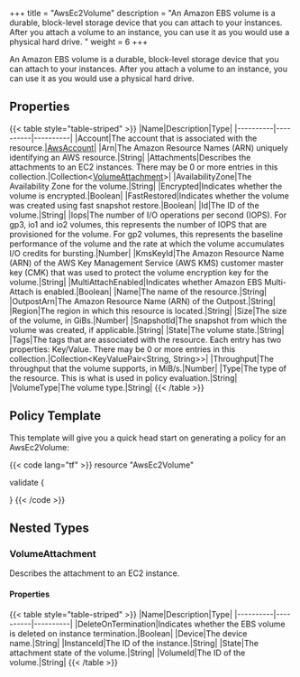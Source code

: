 +++
title = "AwsEc2Volume"
description = "An Amazon EBS volume is a durable, block-level storage device that you can attach to your instances. After you attach a volume to an instance, you can use it as you would use a physical hard drive. "
weight = 6
+++

An Amazon EBS volume is a durable, block-level storage device that you can attach to your instances. After you attach a volume to an instance, you can use it as you would use a physical hard drive. 

## Properties
{{< table style="table-striped" >}}
|Name|Description|Type|
|----------|----------|----------|
|Account|The account that is associated with the resource.|[AwsAccount](/docs/aws/resources/awsaccount/)|
|Arn|The Amazon Resource Names (ARN) uniquely identifying an AWS resource.|String|
|Attachments|Describes the attachments to an EC2 instances. There may be 0 or more entries in this collection.|Collection\<[VolumeAttachment](#volumeattachment)>|
|AvailabilityZone|The Availability Zone for the volume.|String|
|Encrypted|Indicates whether the volume is encrypted.|Boolean|
|FastRestored|Indicates whether the volume was created using fast snapshot restore.|Boolean|
|Id|The ID of the volume.|String|
|Iops|The number of I/O operations per second (IOPS). For gp3, io1 and io2 volumes, this represents the number of IOPS that are provisioned for the volume. For gp2 volumes, this represents the baseline performance of the volume and the rate at which the volume accumulates I/O credits for bursting.|Number|
|KmsKeyId|The Amazon Resource Name (ARN) of the AWS Key Management Service (AWS KMS) customer master key (CMK) that was used to protect the volume encryption key for the volume.|String|
|MultiAttachEnabled|Indicates whether Amazon EBS Multi-Attach is enabled.|Boolean|
|Name|The name of the resource.|String|
|OutpostArn|The Amazon Resource Name (ARN) of the Outpost.|String|
|Region|The region in which this resource is located.|String|
|Size|The size of the volume, in GiBs.|Number|
|SnapshotId|The snapshot from which the volume was created, if applicable.|String|
|State|The volume state.|String|
|Tags|The tags that are associated with the resource. Each entry has two properties: Key/Value. There may be 0 or more entries in this collection.|Collection\<KeyValuePair<String, String>>|
|Throughput|The throughput that the volume supports, in MiB/s.|Number|
|Type|The type of the resource. This is what is used in policy evaluation.|String|
|VolumeType|The volume type.|String|
{{< /table >}}

## Policy Template
This template will give you a quick head start on generating a policy for an AwsEc2Volume:

{{< code lang="tf" >}}
resource "AwsEc2Volume"

validate {

}
{{< /code >}}
## Nested Types
### VolumeAttachment
Describes the attachment to an EC2 instance.

#### Properties
{{< table style="table-striped" >}}
|Name|Description|Type|
|----------|----------|----------|
|DeleteOnTermination|Indicates whether the EBS volume is deleted on instance termination.|Boolean|
|Device|The device name.|String|
|InstanceId|The ID of the instance.|String|
|State|The attachment state of the volume.|String|
|VolumeId|The ID of the volume.|String|
{{< /table >}}

